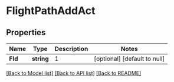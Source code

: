 # FlightPathAddAct

## Properties
Name | Type | Description | Notes
------------ | ------------- | ------------- | -------------
**FId** | **string** | 1 | [optional] [default to null]

[[Back to Model list]](../README.md#documentation-for-models) [[Back to API list]](../README.md#documentation-for-api-endpoints) [[Back to README]](../README.md)

